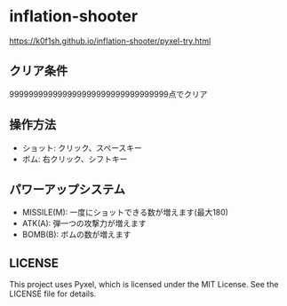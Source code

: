 # inflation-shooter

https://k0f1sh.github.io/inflation-shooter/pyxel-try.html


## クリア条件

999999999999999999999999999999999点でクリア

## 操作方法

- ショット: クリック、スペースキー
- ボム: 右クリック、シフトキー

## パワーアップシステム

- MISSILE(M): 一度にショットできる数が増えます(最大180)
- ATK(A): 弾一つの攻撃力が増えます
- BOMB(B): ボムの数が増えます

## LICENSE

This project uses Pyxel, which is licensed under the MIT License. See the LICENSE file for details.
